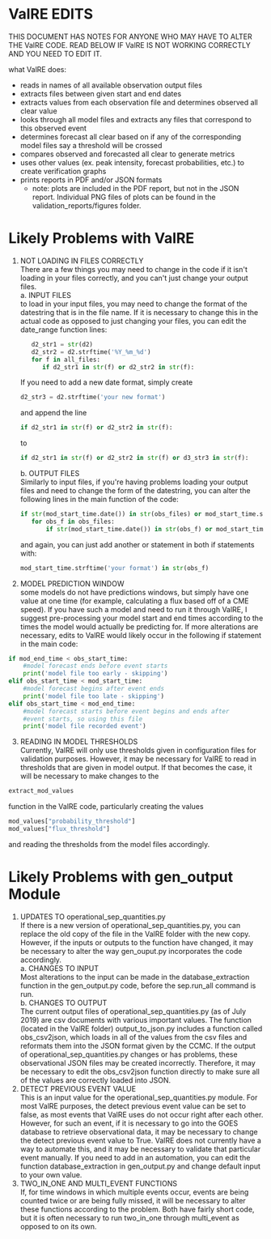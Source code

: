 
ValRE EDITS
===========

THIS DOCUMENT HAS NOTES FOR ANYONE WHO MAY HAVE TO ALTER THE ValRE CODE. READ BELOW IF ValRE
IS NOT WORKING CORRECTLY AND YOU NEED TO EDIT IT.

what ValRE does:
- reads in names of all available observation output files
- extracts files between given start and end dates
- extracts values from each observation file and determines observed all clear value
- looks through all model files and extracts any files that correspond to this observed event
- determines forecast all clear based on if any of the corresponding model files say a threshold will be crossed
- compares observed and forecasted all clear to generate metrics
- uses other values (ex. peak intensity, forecast probabilities, etc.) to create verification graphs
- prints reports in PDF and/or JSON formats
  - note: plots are included in the PDF report, but not in the JSON report. Individual PNG files of plots can be found in the
  validation_reports/figures folder.


Likely Problems with ValRE
==========================
1. NOT LOADING IN FILES CORRECTLY  
There are a few things you may need to change in the code if it isn't loading in your files 
correctly, and you can't just change your output files.  
a. INPUT FILES  
to load in your input files, you may need to change the format of the datestring that is in the file name. If
it is necessary to change this in the actual code as opposed to just changing your files, you can edit the date_range function
lines:  
   
   ```python
      d2_str1 = str(d2)
      d2_str2 = d2.strftime('%Y_%m_%d')
      for f in all_files:
         if d2_str1 in str(f) or d2_str2 in str(f):
   ```
   If you need to add a new date format, simply create
   ```python
   d2_str3 = d2.strftime('your new format')
   ```
   and append the line
   ```python
   if d2_str1 in str(f) or d2_str2 in str(f):
   ```
   to
   ```python
   if d2_str1 in str(f) or d2_str2 in str(f) or d3_str3 in str(f):
   ```
   b. OUTPUT FILES  
   Similarly to input files, if you're having problems loading your output files and need to change the form of the
   datestring, you can alter the following lines in the main function of the code:
   ```python
   if str(mod_start_time.date()) in str(obs_files) or mod_start_time.strftime('%Y_%m_%d') in str(obs_files):
      for obs_f in obs_files:
          if str(mod_start_time.date()) in str(obs_f) or mod_start_time.strftime('%Y_%m_%d') in str(obs_f):
   ```
   and again, you can just add another or statement in both if statements with:
   ```python
   mod_start_time.strftime('your format') in str(obs_f)
   ```          
2. MODEL PREDICTION WINDOW  
some models do not have predictions windows, but simply have one value at one time (for example, calculating
a flux based off of a CME speed). If you have such a model and need to run it through ValRE, I suggest pre-processing your model start
and end times according to the times the model would actually be predicting for. If more alterations are necessary, edits to ValRE would 
likely occur in the following if statement in the main code:
```python
if mod_end_time < obs_start_time:
    #model forecast ends before event starts
    print('model file too early - skipping')            
elif obs_start_time < mod_start_time:
    #model forecast begins after event ends
    print('model file too late - skipping')                
elif obs_start_time < mod_end_time:
    #model forecast starts before event begins and ends after
    #event starts, so using this file
    print('model file recorded event')
```
3. READING IN MODEL THRESHOLDS  
Currently, ValRE will only use thresholds given in configuration files for validation purposes. However, it may be necessary
for ValRE to read in thresholds that are given in model output. If that becomes the case, it will be necessary to make changes
to the
```python
extract_mod_values
```
function in the ValRE code, particularly creating the values
```python
mod_values["probability_threshold"]
mod_values["flux_threshold"]
```
and reading the thresholds from the model files accordingly.
          
          
Likely Problems with gen_output Module
======================================
1. UPDATES TO operational_sep_quantities.py  
If there is a new version of operational_sep_quantities.py, you can replace the old copy of
the file in the ValRE folder with the new copy. However, if the inputs or outputs to the function have changed, it may be necessary to
alter the way gen_ouput.py incorporates the code accordingly.  
    a. CHANGES TO INPUT  
       Most alterations to the input can be made in the database_extraction function in the gen_output.py code, before
       the sep.run_all command is run.  
    b. CHANGES TO OUTPUT  
       The current output files of operational_sep_quantities.py (as of July 2019) are csv documents with various 
       important values. The function (located in the ValRE folder) output_to_json.py includes a function called obs_csv2json, which 
       loads in all of the values from the csv files and reformats them into the JSON format given by the CCMC. If the output of 
       operational_sep_quantities.py changes or has problems, these observational JSON files may be created incorrectly. Therefore, it 
       may be necessary to edit the obs_csv2json function directly to make sure all of the values are correctly loaded into JSON.  
2. DETECT PREVIOUS EVENT VALUE  
This is an input value for the operational_sep_quantities.py module. For most ValRE purposes, the detect
previous event value can be set to false, as most events that ValRE uses do not occur right after each other. However, for such an
event, if it is necessary to go into the GOES database to retrieve observational data, it may be necessary to change the detect previous
event value to True. ValRE does not currently have a way to automate this, and it may be necessary to validate that particular event
manually. If you need to add in an automation, you can edit the function database_extraction in gen_output.py and change default input to your own value.
3. TWO_IN_ONE AND MULTI_EVENT FUNCTIONS  
If, for time windows in which multiple events occur, events are being counted twice or are being fully missed, it will be necessary to
alter these functions according to the problem. Both have fairly short code, but it is often necessary to run two_in_one
through multi_event as opposed to on its own.
